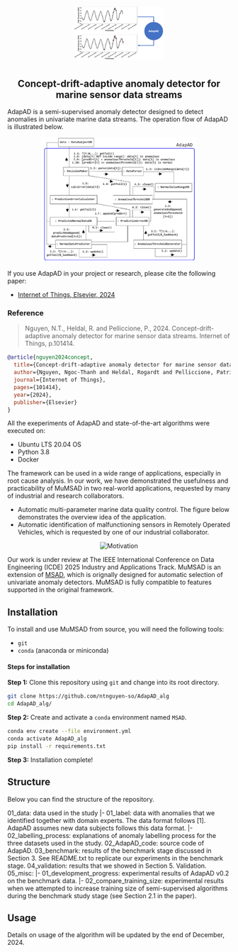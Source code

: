 <p align="center">
<img src="./assets/headline.PNG" style="width: 40%;"/>
</p>

<h1 align="center">
<h2 align="center">Concept-drift-adaptive anomaly detector for marine sensor data streams</h2>

AdapAD is a semi-supervised anomaly detector designed to detect anomalies in univariate marine data streams. The operation flow of AdapAD is illustrated below.

<div align="center">
  <img src="./assets/operation_flow.PNG" alt="operation_flow" style="width: 70%;">
</div>

If you use AdapAD in your project or research, please cite the following paper:

- [Internet of Things, Elsevier, 2024](https://www.sciencedirect.com/science/article/pii/S254266052400355X)

### Reference

> Nguyen, N.T., Heldal, R. and Pelliccione, P., 2024. Concept-drift-adaptive anomaly detector for marine sensor data streams. Internet of Things, p.101414.

```bibtex
@article{nguyen2024concept,
  title={Concept-drift-adaptive anomaly detector for marine sensor data streams},
  author={Nguyen, Ngoc-Thanh and Heldal, Rogardt and Pelliccione, Patrizio},
  journal={Internet of Things},
  pages={101414},
  year={2024},
  publisher={Elsevier}
}
```

All the exeperiments of AdapAD and state-of-the-art algorithms were executed on:
- Ubuntu LTS 20.04 OS
- Python 3.8
- Docker

The framework can be used in a wide range of applications, especially in root cause analysis. In our work, we have demonstrated the usefulness and practicability of MuMSAD in two real-world applications, requested by many of industrial and research collaborators.
- Automatic multi-parameter marine data quality control. The figure below demonstrates the overview idea of the application.
- Automatic identification of malfunctioning sensors in Remotely Operated Vehicles, which is requested by one of our industrial collaborator.

<div align="center">
  <img src="./assets/motivation.PNG" alt="Motivation" style="width: 50%;">
</div>

Our work is under review at The IEEE International Conference on Data Engineering (ICDE) 2025 Industry and Applications Track.
MuMSAD is an extension of [MSAD](https://github.com/boniolp/MSAD), which is orignally designed for automatic selection of univariate anomaly detectors. MuMSAD is fully compatible to features supported in the original framework.

## Installation

To install and use MuMSAD from source, you will need the following tools:

- `git`
- `conda` (anaconda or miniconda)

#### Steps for installation

**Step 1:** Clone this repository using `git` and change into its root directory.

```bash
git clone https://github.com/ntnguyen-so/AdapAD_alg
cd AdapAD_alg/
```

**Step 2:** Create and activate a `conda` environment named `MSAD`.

```bash
conda env create --file environment.yml
conda activate AdapAD_alg
pip install -r requirements.txt
```

**Step 3:** Installation complete!

## Structure

Below you can find the structure of the repository.

01_data: data used in the study
	|- 01_label: data with anomalies that we identified together with domain experts. The data format follows [1]. AdapAD assumes new data subjects follows this data format. 
	|- 02_labelling_process: explanations of anomaly labelling process for the three datasets used in the study.
02_AdapAD_code: source code of AdapAD.
03_benchmark: results of the benchmark stage discussed in Section 3. See README.txt to replicate our experiments in the benchmark stage.
04_validation: results that we showed in Section 5. Validation.
05_misc: 
	|- 01_development_progress: experimental results of AdapAD v0.2 on the benchmark data.
	|- 02_compare_training_size: experimental results when we attempted to increase training size of semi-supervised algorithms during the benchmark study stage (see Section 2.1 in the paper).
	
	
## Usage
Details on usage of the algorithm will be updated by the end of December, 2024.
